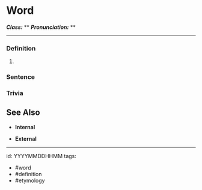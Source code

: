 # Word
**_Class:_** **
**_Pronunciation:_** **

---

### Definition
1. 

### Sentence

### Trivia

## See Also
- **Internal**


- **External**

---

id: YYYYMMDDHHMM
tags:
 - #word
 - #definition
 - #etymology 
